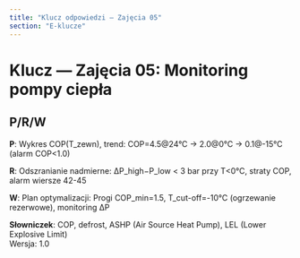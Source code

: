 ```yaml
---
title: "Klucz odpowiedzi — Zajęcia 05"
section: "E-klucze"
---
```


# Klucz — Zajęcia 05: Monitoring pompy ciepła

## P/R/W

**P**: Wykres COP(T_zewn), trend: COP=4.5@24°C → 2.0@0°C → 0.1@-15°C (alarm COP&lt;1.0)

**R**: Odszranianie nadmierne: ΔP_high−P_low &lt; 3 bar przy T&lt;0°C, straty COP, alarm wiersze 42-45

**W**: Plan optymalizacji: Progi COP_min=1.5, T_cut-off=-10°C (ogrzewanie rezerwowe), monitoring ΔP

**Słowniczek**: COP, defrost, ASHP (Air Source Heat Pump), LEL (Lower Explosive Limit)  
Wersja: 1.0
